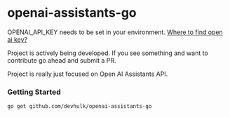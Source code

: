 # openai-assistants-go

OPENAI_API_KEY needs to be set in your environment. [Where to find open ai key?](https://help.openai.com/en/articles/4936850-where-do-i-find-my-openai-api-key)

Project is actively being developed. If you see something and want to contribute go ahead and submit a PR.

Project is really just focused on Open AI Assistants API. 

### Getting Started
```
go get github.com/devhulk/openai-assistants-go
```

